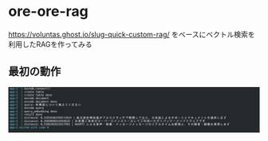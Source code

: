 # ore-ore-rag
https://voluntas.ghost.io/slug-quick-custom-rag/ をベースにベクトル検索を利用したRAGを作ってみる


## 最初の動作

![demo](/imgs/initial.png)
